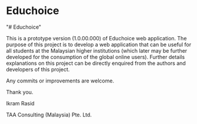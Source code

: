 # Educhoice
"# Educhoice"

This is a prototype version (1.0.00.000) of Educhoice web application. The purpose of this project is to develop a web application that can be useful for all students at the Malaysian higher institutions (which later may be further developed for the consumption of the global online users). Further details explanations on this project can be directly enquired from the authors and developers of this project.

Any commits or improvements are welcome.

Thank you.

Ikram Rasid



TAA Consulting (Malaysia) Pte. Ltd.

